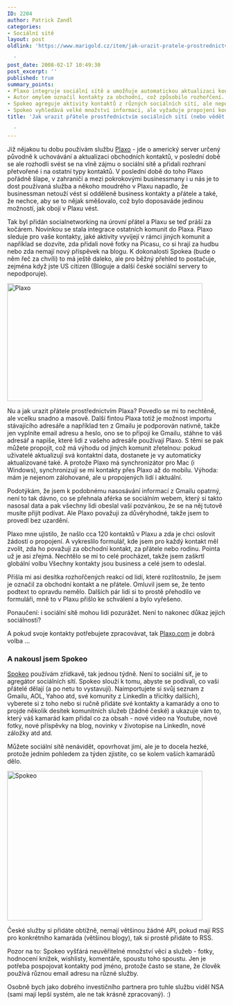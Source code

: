 ```yaml
---
ID: 2204
author: Patrick Zandl
categories:
- Sociální sítě
layout: post
oldlink: 'https://www.marigold.cz/item/jak-urazit-pratele-prostrednictvim-socialnich-siti-nebo-vedet-co-delaji

  '
post_date: 2008-02-17 10:49:30
post_excerpt: ''
published: true
summary_points:
- Plaxo integruje sociální sítě a umožňuje automatickou aktualizaci kontaktů.
- Autor omylem označil kontakty za obchodní, což způsobilo rozhořčení.
- Spokeo agreguje aktivity kontaktů z různých sociálních sítí, ale nepodporuje české.
- Spokeo vyhledává velké množství informací, ale vyžaduje propojení kontaktů.
title: 'Jak urazit přátele prostřednictvím sociálních sítí (nebo vědět, co dělají)

  '
---
```


Již nějakou tu dobu používám službu <a href="http://www.plaxo.com">Plaxo</a> - jde o americký server určený původně k uchovávání a aktualizaci obchodních kontaktů, v poslední době se ale rozhodli svést se na vlně zájmu o sociální sítě a přidali rozhraní přetvořené i na ostatní typy kontaktů. V poslední době do toho Plaxo pořádně šlape, v zahraničí a mezi pokrokovými businessmany i u nás je to dost používaná služba a někoho moudrého v Plaxu napadlo, že businessman netouží vést si odděleně business kontakty a přátele a také, že nechce, aby se to nějak směšovalo, což bylo doposaváde jedinou možností, jak obojí v Plaxu vést. 

Tak byl přidán socialnetworking na úrovní přátel a Plaxu se teď práší za kočárem. Novinkou se stala integrace ostatních komunit do Plaxa. Plaxo sleduje pro vaše kontakty, jaké aktivity vyvíjejí v rámci jiných komunit a například se dozvíte, zda přidali nové fotky na Picasu, co si hrají za hudbu nebo zda nemají nový příspěvek na blogu. K dokonalosti Spokea (bude o něm řeč za chvíli) to má ještě daleko, ale pro běžný přehled to postačuje, zejména když jste US citizen (Bloguje a další české sociální servery to nepodporuje).

<a href="http://www.marigold.cz/wp-content/plaxo.png"><img src="http://www.marigold.cz/wp-content/_plaxo.png" width="450" height="271" alt="Plaxo " title="Plaxo "  /></a>

Nu a jak urazit přátele prostřednictvím Plaxa? Povedlo se mi to nechtěně, ale vcelku snadno a masově. Další fintou Plaxa totiž je možnost importu stávajícího adresáře a například ten z Gmailu je podporován nativně, takže jen vyplníte email adresu a heslo, ono se to připojí ke Gmailu, stáhne to váš adresář a napíše, které lidi z vašeho adresáře používají Plaxo. S těmi se pak můžete propojit, což má výhodu od jiných komunit zřetelnou: pokud uživatelé aktualizují svá kontaktní data, dostanete je vy automaticky aktualizované také. A protože Plaxo má synchronizátor pro Mac (i Windows), synchronizují se mi kontakty přes Plaxo až do mobilu. Výhoda: mám je nejenom zálohované, ale u propojených lidí i aktuální. 

Podotýkám, že jsem k podobnému nasosávání informací z Gmailu opatrný, není to tak dávno, co se přehnala aférka se sociálním webem, který si takto nasosal data a pak všechny lidi obeslal vaší pozvánkou, že se na něj tutově musíte přijít podívat. Ale Plaxo považuji za důvěryhodné, takže jsem to provedl bez uzardění. 

Plaxo mne ujistilo, že našlo cca 120 kontaktů v Plaxu a zda je chci oslovit žádostí o propojení. A vykreslilo formulář, kde jsem pro každý kontakt měl zvolit, zda ho považuji za obchodní kontakt, za přátele nebo rodinu. Pointa už je asi zřejmá. Nechtělo se mi to celé procházet, takže jsem zaškrtl globální volbu Všechny kontakty jsou business a celé jsem to odeslal. 

Přišla mi asi desítka rozhořčených reakcí od lidí, které rozlítostnilo, že jsem je označil za obchodní kontakt a ne přátele. Omluvil jsem se, že tento podtext to opravdu nemělo. Dalších pár lidí si to prostě přehodilo ve formuláři, mně to v Plaxu přišlo ke schválení a bylo vyřešeno. 

Ponaučení: i sociální sítě mohou lidi pozurážet. Není to nakonec důkaz jejich sociálnosti?

A pokud svoje kontakty potřebujete zpracovávat, tak <a href="http://www.plaxo.com">Plaxo.com</a> je dobrá volba ... 

<h3>A nakousl jsem Spokeo</h3>

<a href="http://www.spokeo.com">Spokeo</a> používám zřídkavě, tak jednou týdně. Není to sociální síť, je to agregátor sociálních sítí. Spokeo slouží k tomu, abyste se podívali, co vaši přátelé dělají (a po netu to vystavují). Naimportujete si svůj seznam z Gmailu, AOL, Yahoo atd, své komunity z LinkedIn a třicítky dalších), vyberete si z toho nebo si ručně přidáte své kontakty a kamarády a ono to projde několik desítek komunitních služeb (žádné české) a ukazuje vám to, který váš kamarád kam přidal co za obsah - nové video na Youtube, nové fotky, nové příspěvky na blog, novinky v životopise na LinkedIn, nové záložky atd atd. 

Můžete sociální sítě nenávidět, opovrhovat jimi, ale je to docela hezké, protože jedním pohledem za týden zjistíte, co se kolem vašich kamarádů dělo. 

<a href="http://www.marigold.cz/wp-content/spokeo.png"><img src="http://www.marigold.cz/wp-content/_spokeo.png" width="450" height="344" alt="Spokeo" title="Spokeo"  /></a>

České služby si přidáte obtížně, nemají většinou žádné API, pokud mají RSS pro konkrétního kamaráda (většinou blogy), tak si prostě přidáte to RSS. 

Pozor na to: Spokeo vyšťárá neuvěřitelné množství věcí a služeb - fotky, hodnocení knížek, wishlisty, komentáře, spoustu toho spoustu. Jen je potřeba pospojovat kontakty pod jméno, protože často se stane, že člověk používá různou email adresu na různé služby. 

Osobně bych jako dobrého investičního partnera pro tuhle službu viděl NSA (sami mají lepší systém, ale ne tak krásně zpracovaný). :)